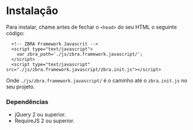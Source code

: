 # Instalação
Para instalar, chame antes de fechar o `<head>` do seu HTML o seguinte código:

```
  <!-- ZBRA Framework Javascrit -->
  <script type="text/javascript">
    var zbra_path='./js/zbra.framework.javascript/';
  </script>
  <script type="text/javascript" src="./js/zbra.framework.javascript/zbra.init.js"></script>
```

  Onde ```./js/zbra.framework.javascript/``` é o caminho até o ```zbra.init.js``` no seu projeto.

### Dependências

* jQuery 2 ou superior.
* RequireJS 2 ou superior.
